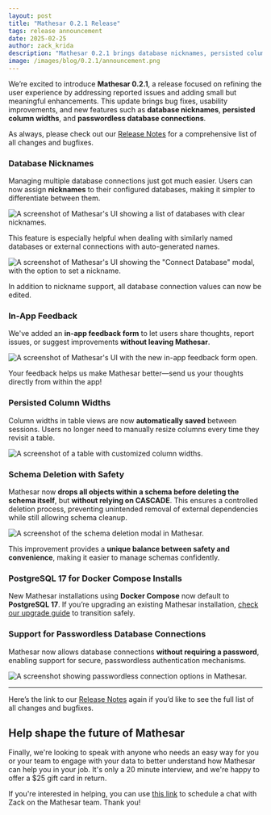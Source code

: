 ```yaml
---
layout: post
title: "Mathesar 0.2.1 Release"
tags: release announcement
date: 2025-02-25
author: zack_krida
description: "Mathesar 0.2.1 brings database nicknames, persisted column widths, passwordless database connections, Postgres 17, and more."
image: /images/blog/0.2.1/announcement.png
---
```


We’re excited to introduce **Mathesar 0.2.1**, a release focused on refining the user experience by addressing reported issues and adding small but meaningful enhancements. This update brings bug fixes, usability improvements, and new features such as **database nicknames**, **persisted column widths**, and **passwordless database connections**.

As always, please check out our [Release Notes](https://docs.mathesar.org/latest/releases/0.2.1/) for a comprehensive list of all changes and bugfixes.

### Database Nicknames

Managing multiple database connections just got much easier. Users can now assign **nicknames** to their configured databases, making it simpler to differentiate between them.

![A screenshot of Mathesar's UI showing a list of databases with clear nicknames.](/images/blog/0.2.1/nickname-db-list.png)

This feature is especially helpful when dealing with similarly named databases or external connections with auto-generated names.

![A screenshot of Mathesar's UI showing the "Connect Database" modal, with the option to set a nickname.](/images/blog/0.2.1/nickname-db-create.png)

In addition to nickname support, all database connection values can now be edited.

### In-App Feedback

We've added an **in-app feedback form** to let users share thoughts, report issues, or suggest improvements **without leaving Mathesar**.

![A screenshot of Mathesar's UI with the new in-app feedback form open.](/images/blog/0.2.1/feedback.png)

Your feedback helps us make Mathesar better—send us your thoughts directly from within the app!

### Persisted Column Widths

Column widths in table views are now **automatically saved** between sessions. Users no longer need to manually resize columns every time they revisit a table.

![A screenshot of a table with customized column widths.](/images/blog/0.2.1/column-widths.png)

### Schema Deletion with Safety

Mathesar now **drops all objects within a schema before deleting the schema itself**, but **without relying on CASCADE**. This ensures a controlled deletion process, preventing unintended removal of external dependencies while still allowing schema cleanup.

![A screenshot of the schema deletion modal in Mathesar.](/images/blog/0.2.1/schema-deletion.png)

This improvement provides a **unique balance between safety and convenience**, making it easier to manage schemas confidently.

### PostgreSQL 17 for Docker Compose Installs

New Mathesar installations using **Docker Compose** now default to **PostgreSQL 17**. If you’re upgrading an existing Mathesar installation, [check our upgrade guide](https://docs.mathesar.org/latest/releases/0.2.1#upgrade-postgres) to transition safely.

### Support for Passwordless Database Connections

Mathesar now allows database connections **without requiring a password**, enabling support for secure, passwordless authentication mechanisms.

![A screenshot showing passwordless connection options in Mathesar.](/images/blog/0.2.1/passwordless.png)

---

Here’s the link to our [Release Notes](https://docs.mathesar.org/latest/releases/0.2.1/) again if you’d like to see the full list of all changes and bugfixes.

## Help shape the future of Mathesar

Finally, we're looking to speak with anyone who needs an easy way for you or your team to engage with your data to better understand how Mathesar can help you in your job. It's only a 20 minute interview, and we're happy to offer a $25 gift card in return.

If you're interested in helping, you can use [this link](https://cal.com/mathesar/users) to schedule a chat with Zack on the Mathesar team. Thank you!

